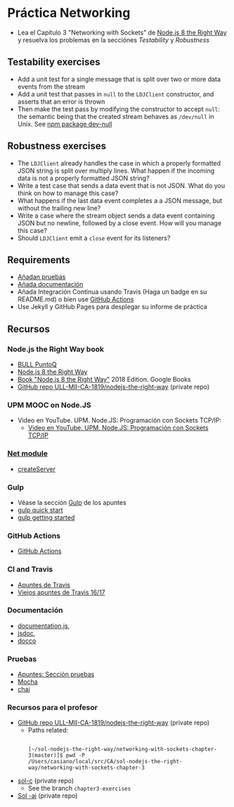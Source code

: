 # Práctica Networking

* Lea el Capítulo 3 "Networking with Sockets" de [Node.js 8 the Right Way]({{site.bull_permanente}}/15vbjs7/ullsfx4340000000247287) y resuelva los problemas en la secciónes *Testability* y *Robustness*


## Testability exercises

* Add a unit test for a single message that is split over two or more data events from the stream
* Add a unit test that passes in `null` to the `LDJClient` constructor, and asserts that an error is thrown 
* Then make the test pass by modifying the constructor to accept `null`: the semantic being that the created stream behaves as `/dev/null` in Unix. See [npm package dev-null](https://www.npmjs.com/package/dev-null)

## Robustness exercises

* The `LDJClient` already handles the case in which a properly formatted JSON string is split over multiply lines.  What happen if the incoming data is not a properly formatted JSON string?
* Write a test case that sends a data event that is not JSON. What do you think on how to manage this case?
* What happens if the last data event completes a a JSON message, but without the trailing new line?
* Write a case where the stream object sends a data event containing JSON but no newline, followed by a close event. How will you manage this case?
* Should `LDJClient` emit a `close` event for its listeners? 

## Requirements


* [Añadan pruebas](#pruebas)
* [Añada documentación](#documentaci%C3%B3n)
* Añada Integración Contínua usando Travis (Haga un badge en su README.md) o bien use [GitHub Actions]({{site.baseurl}}/tema4-devops/github-actions)
* Use Jekyll y GitHub Pages para desplegar su informe de práctica

## Recursos

### Node.js the Right Way book

* [BULL PuntoQ](https://www.ull.es/servicios/biblioteca/servicios/puntoq/)
* [Node.js 8 the Right Way]({{site.bull_permanente}}/15vbjs7/ullsfx4340000000247287)
* [Book "Node.js 8 the Right Way"](https://books.google.es/books?id=oA9QDwAAQBAJ&lpg=PT96&dq=should%20ldjclient%20emit%20a%20close%20event&hl=es&pg=PT61#v=onepage&q=should%20ldjclient%20emit%20a%20close%20event&f=false) 2018 Edition. Google Books
* [GitHub repo ULL-MII-CA-1819/nodejs-the-right-way](https://github.com/ULL-MII-CA-1819/nodejs-the-right-way) (private repo)

### UPM MOOC on Node.JS

* Video en YouTube. UPM. Node.JS: Programación con Sockets TCP/IP:
    - [Video en YouTube. UPM. Node.JS: Programación con Sockets TCP/IP](https://youtu.be/UjH7hw9fWWQ)


### [Net module](https://nodejs.org/api/net.html)

* [createServer](https://nodejs.org/api/net.html#net_net_createserver_options_connectionlistener)

### Gulp

* Véase la sección [Gulp](https://casianorodriguezleon.gitbooks.io/ull-esit-1617/apuntes/gulp/) de los apuntes
* [gulp quick start](https://gulpjs.com/docs/en/getting-started/quick-start)
* [gulp getting started](https://gulpjs.org/getting-started.html)

### GitHub Actions

* [GitHub Actions]({{site.baseurl}}/tema4-devops/github-actions)


### CI and Travis

* [Apuntes de Travis]({{site.baseurl}}/tema1-introduccion/travis)
* [Viejos apuntes de Travis 16/17](https://crguezl.github.io/ull-esit-1617/_book/apuntes/pruebas/travis.html)

### Documentación

* [documentation.js](http://documentation.js.org/), 
* [jsdoc](https://www.npmjs.com/package/jsdoc), 
* [docco](http://jashkenas.github.io/docco/)

### Pruebas

* [Apuntes: Sección pruebas]({{site.baseurl}}/tema1-introduccion/pruebas)
* [Mocha](https://mochajs.org/)
* [chai](https://www.chaijs.com/)

### Recursos para el profesor

* [GitHub repo ULL-MII-CA-1819/nodejs-the-right-way](https://github.com/ULL-MII-CA-1819/nodejs-the-right-way) (private repo)
  * Paths related:
    ```

    [~/sol-nodejs-the-right-way/networking-with-sockets-chapter-3(master)]$ pwd -P
    /Users/casiano/local/src/CA/sol-nodejs-the-right-way/networking-with-sockets-chapter-3

    ```
* [sol-c](https://github.com/ULL-MII-CA-1819/nodejs-the-right-way/tree/master/networking-with-sockets-chapter-3) (private repo)
  - See the branch `chapter3-exercises`
* [Sol -ai](https://github.com/ULL-MII-CA-1819/networking-ale-ivan)  (private repo)

